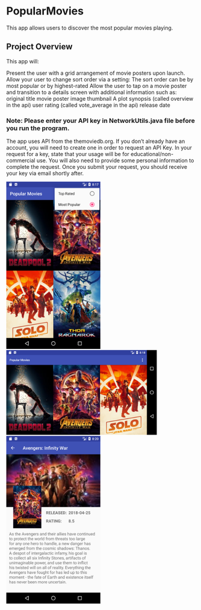 # PopularMovies
This app allows users to discover the most popular movies playing.

## Project Overview
This app will:

Present the user with a grid arrangement of movie posters upon launch.
Allow your user to change sort order via a setting:
The sort order can be by most popular or by highest-rated
Allow the user to tap on a movie poster and transition to a details screen with additional information such as:
original title
movie poster image thumbnail
A plot synopsis (called overview in the api)
user rating (called vote_average in the api)
release date

### Note: Please enter your API key in NetworkUtils.java file before you run the program.
The app uses API from the themoviedb.org.
If you don’t already have an account, you will need to create one in order to request an API Key.
In your request for a key, state that your usage will be for educational/non-commercial use. You will also need to provide some personal information to complete the request. Once you submit your request, you should receive your key via email shortly after.

<img src="images/Screenshot_1527952655.png" width="250">

<img src="images/Screenshot_1527952723.png" width="400">

<img src="images/Screenshot_1527952817.png" width="250">
